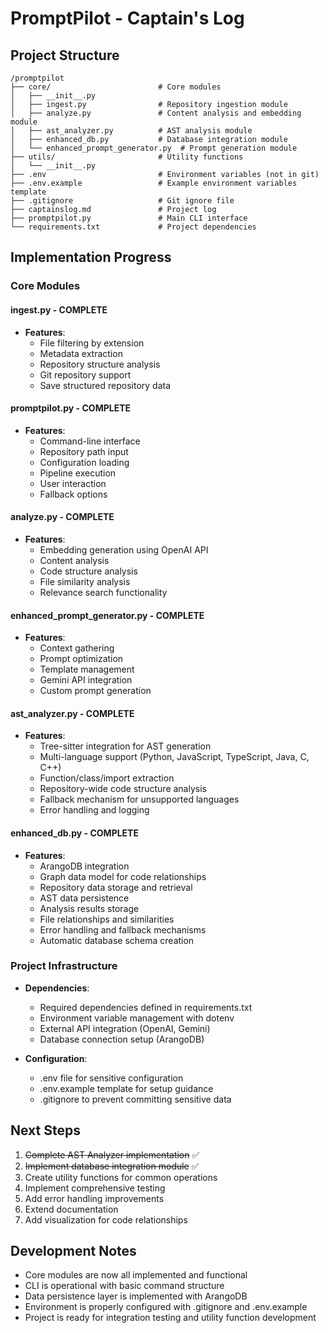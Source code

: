 # PromptPilot - Captain's Log

## Project Structure

```
/promptpilot
├── core/                        # Core modules
│   ├── __init__.py
│   ├── ingest.py                # Repository ingestion module
│   ├── analyze.py               # Content analysis and embedding module 
│   ├── ast_analyzer.py          # AST analysis module
│   ├── enhanced_db.py           # Database integration module
│   └── enhanced_prompt_generator.py  # Prompt generation module
├── utils/                       # Utility functions
│   └── __init__.py
├── .env                         # Environment variables (not in git)
├── .env.example                 # Example environment variables template
├── .gitignore                   # Git ignore file
├── captainslog.md               # Project log
├── promptpilot.py               # Main CLI interface
└── requirements.txt             # Project dependencies
```

## Implementation Progress

### Core Modules

#### ingest.py - COMPLETE
- **Features**:
  - File filtering by extension
  - Metadata extraction
  - Repository structure analysis
  - Git repository support
  - Save structured repository data

#### promptpilot.py - COMPLETE
- **Features**:
  - Command-line interface
  - Repository path input
  - Configuration loading
  - Pipeline execution
  - User interaction
  - Fallback options

#### analyze.py - COMPLETE
- **Features**:
  - Embedding generation using OpenAI API
  - Content analysis
  - Code structure analysis
  - File similarity analysis
  - Relevance search functionality

#### enhanced_prompt_generator.py - COMPLETE
- **Features**:
  - Context gathering
  - Prompt optimization
  - Template management
  - Gemini API integration
  - Custom prompt generation

#### ast_analyzer.py - COMPLETE
- **Features**:
  - Tree-sitter integration for AST generation
  - Multi-language support (Python, JavaScript, TypeScript, Java, C, C++)
  - Function/class/import extraction
  - Repository-wide code structure analysis
  - Fallback mechanism for unsupported languages
  - Error handling and logging

#### enhanced_db.py - COMPLETE
- **Features**:
  - ArangoDB integration
  - Graph data model for code relationships
  - Repository data storage and retrieval
  - AST data persistence
  - Analysis results storage
  - File relationships and similarities
  - Error handling and fallback mechanisms
  - Automatic database schema creation

### Project Infrastructure

- **Dependencies**:
  - Required dependencies defined in requirements.txt
  - Environment variable management with dotenv
  - External API integration (OpenAI, Gemini)
  - Database connection setup (ArangoDB)

- **Configuration**:
  - .env file for sensitive configuration
  - .env.example template for setup guidance
  - .gitignore to prevent committing sensitive data

## Next Steps

1. ~~Complete AST Analyzer implementation~~ ✅
2. ~~Implement database integration module~~ ✅ 
3. Create utility functions for common operations
4. Implement comprehensive testing
5. Add error handling improvements
6. Extend documentation
7. Add visualization for code relationships

## Development Notes

- Core modules are now all implemented and functional
- CLI is operational with basic command structure
- Data persistence layer is implemented with ArangoDB
- Environment is properly configured with .gitignore and .env.example
- Project is ready for integration testing and utility function development 